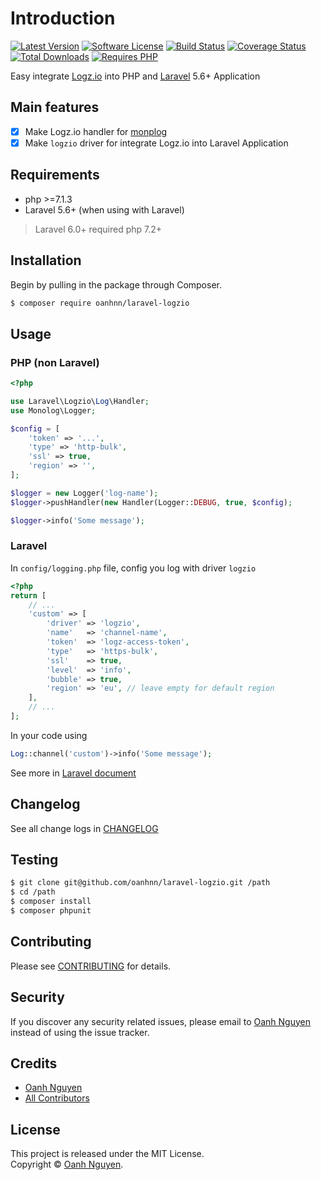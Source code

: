 # Introduction

[![Latest Version](https://img.shields.io/packagist/v/oanhnn/laravel-logzio.svg)](https://packagist.org/packages/oanhnn/laravel-logzio)
[![Software License](https://img.shields.io/github/license/oanhnn/laravel-logzio.svg)](LICENSE.md)
[![Build Status](https://img.shields.io/travis/oanhnn/laravel-logzio/master.svg)](https://travis-ci.org/oanhnn/laravel-logzio)
[![Coverage Status](https://img.shields.io/coveralls/github/oanhnn/laravel-logzio/master.svg)](https://coveralls.io/github/oanhnn/laravel-logzio?branch=master)
[![Total Downloads](https://img.shields.io/packagist/dt/oanhnn/laravel-logzio.svg)](https://packagist.org/packages/oanhnn/laravel-logzio)
[![Requires PHP](https://img.shields.io/travis/php-v/oanhnn/laravel-logzio.svg)](https://travis-ci.org/oanhnn/laravel-logzio)

Easy integrate [Logz.io](https://logz.io) into PHP and [Laravel](https://laravel.com) 5.6+ Application

## Main features

- [x] Make Logz.io handler for [monplog](https://packagist.org/packages/monolog/monolog)
- [x] Make `logzio` driver for integrate Logz.io into Laravel Application

## Requirements

* php >=7.1.3
* Laravel 5.6+ (when using with Laravel)

> Laravel 6.0+ required php 7.2+

## Installation

Begin by pulling in the package through Composer.

```bash
$ composer require oanhnn/laravel-logzio
```

## Usage

### PHP (non Laravel)

```php
<?php

use Laravel\Logzio\Log\Handler;
use Monolog\Logger;

$config = [
    'token' => '...',
    'type' => 'http-bulk',
    'ssl' => true,
    'region' => '',
];

$logger = new Logger('log-name');
$logger->pushHandler(new Handler(Logger::DEBUG, true, $config);

$logger->info('Some message');
```

### Laravel

In `config/logging.php` file, config you log with driver `logzio`

```php
<?php
return [
    // ...
	'custom' => [
	    'driver' => 'logzio',
	    'name'   => 'channel-name',
	    'token'  => 'logz-access-token',
	    'type'   => 'https-bulk',
	    'ssl'    => true,
	    'level'  => 'info',
	    'bubble' => true,
	    'region' => 'eu', // leave empty for default region
	],
	// ...
];

```

In your code using

```php
Log::channel('custom')->info('Some message');

```

See more in [Laravel document](https://laravel.com/docs/5.6/logging)

## Changelog

See all change logs in [CHANGELOG](CHANGELOG.md)

## Testing

```bash
$ git clone git@github.com/oanhnn/laravel-logzio.git /path
$ cd /path
$ composer install
$ composer phpunit
```

## Contributing

Please see [CONTRIBUTING](CONTRIBUTING.md) for details.

## Security

If you discover any security related issues, please email to [Oanh Nguyen](mailto:oanhnn.bk@gmail.com) instead of 
using the issue tracker.

## Credits

- [Oanh Nguyen](https://github.com/oanhnn)
- [All Contributors](../../contributors)

## License

This project is released under the MIT License.   
Copyright © [Oanh Nguyen](https://oanhnn.github.io/).
